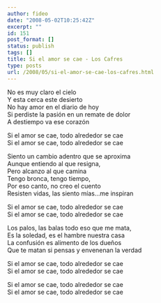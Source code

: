 ```yaml
---
author: fideo
date: "2008-05-02T10:25:42Z"
excerpt: ""
id: 151
post_format: []
status: publish
tags: []
title: Si el amor se cae - Los Cafres
type: posts
url: /2008/05/si-el-amor-se-cae-los-cafres.html
---
```

No es muy claro el cielo  
Y esta cerca este desierto  
No hay amor en el diario de hoy  
Si perdiste la pasión en un remate de dolor  
A destiempo va ese corazón

Si el amor se cae, todo alrededor se cae  
Si el amor se cae, todo alrededor se cae

Siento un cambio adentro que se aproxima  
Aunque entiendo al que resigna,  
Pero alcanzo al que camina  
Tengo bronca, tengo tiempo,  
Por eso canto, no creo el cuento  
Resisten vidas, las siento mías…me inspiran

Si el amor se cae, todo alrededor se cae  
Si el amor se cae, todo alrededor se cae

Los palos, las balas todo eso que me mata,  
Es la soledad, es el hambre nuestra casa  
La confusión es alimento de los dueños  
Que te matan si pensas y envenenan la verdad

Si el amor se cae, todo alrededor se cae  
Si el amor se cae, todo alrededor se cae

Si el amor se cae, todo alrededor se cae  
Si el amor se cae, todo alrededor se cae

